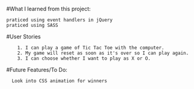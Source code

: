 #What I learned from this project:
 ```
 praticed using event handlers in jQuery
 praticed using SASS 

```
#User Stories
```
	1. I can play a game of Tic Tac Toe with the computer.
	2. My game will reset as soon as it's over so I can play again.
	3. I can choose whether I want to play as X or O.
```

#Future Features/To Do: 
  ```
	Look into CSS animation for winners
  ```